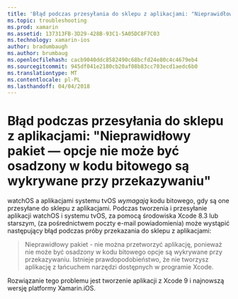 ```yaml
---
title: 'Błąd podczas przesyłania do sklepu z aplikacjami: "Nieprawidłowy pakiet — opcje nie może być osadzony w kodu bitowego są wykrywane przy przekazywaniu"'
ms.topic: troubleshooting
ms.prod: xamarin
ms.assetid: 137313FB-3D29-428B-93C1-5A05DC8F7C03
ms.technology: xamarin-ios
author: bradumbaugh
ms.author: brumbaug
ms.openlocfilehash: cacb9040ddc8582490c68bcfd24e80c4c4679eb4
ms.sourcegitcommit: 945df041e2180cb20af08b83cc703ecd1aedc6b0
ms.translationtype: MT
ms.contentlocale: pl-PL
ms.lasthandoff: 04/04/2018
---
```

# <a name="error-when-submitting-to-app-store-invalid-bundle---options-not-allowed-to-be-embedded-in-bitcode-are-detected-in-the-submission"></a>Błąd podczas przesyłania do sklepu z aplikacjami: "Nieprawidłowy pakiet — opcje nie może być osadzony w kodu bitowego są wykrywane przy przekazywaniu"

watchOS a aplikacjami systemu tvOS _wymagają_ kodu bitowego, gdy są one przesyłane do sklepu z aplikacjami. Podczas tworzenia i przesyłanie aplikacji watchOS i systemu tvOS, za pomocą środowiska Xcode 8.3 lub starszym, (za pośrednictwem poczty e-mail powiadomienia) może wystąpić następujący błąd podczas próby przekazania do sklepu z aplikacjami:

>Nieprawidłowy pakiet - nie można przetworzyć aplikację, ponieważ nie może być osadzony w kodu bitowego opcje są wykrywane przy przekazywaniu. Istnieje prawdopodobieństwo, że nie tworzysz aplikację z łańcuchem narzędzi dostępnych w programie Xcode.

Rozwiązanie tego problemu jest tworzenie aplikacji z Xcode 9 i najnowszą wersję platformy Xamarin.iOS.
